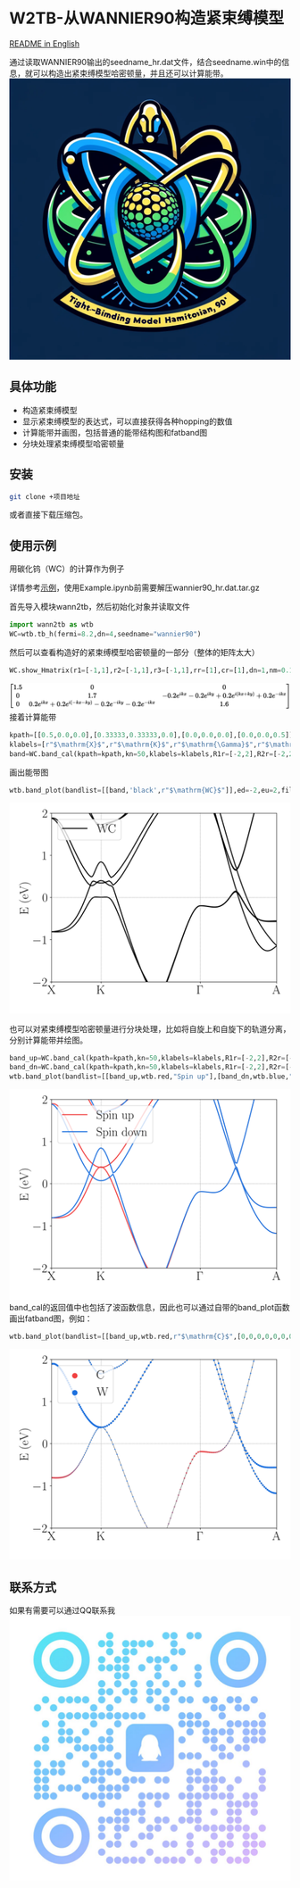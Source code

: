 # W2TB-从WANNIER90构造紧束缚模型
[README in English](README.md)

通过读取WANNIER90输出的seedname_hr.dat文件，结合seedname.win中的信息，就可以构造出紧束缚模型哈密顿量，并且还可以计算能带。
![AI generated](logo.png)
## 具体功能
- 构造紧束缚模型
- 显示紧束缚模型的表达式，可以直接获得各种hopping的数值
- 计算能带并画图，包括普通的能带结构图和fatband图
- 分块处理紧束缚模型哈密顿量

## 安装

```bash
git clone +项目地址
```
或者直接下载压缩包。

## 使用示例
用碳化钨（WC）的计算作为例子

详情参考[示例](Example.ipynb)，使用Example.ipynb前需要解压wannier90_hr.dat.tar.gz

首先导入模块wann2tb，然后初始化对象并读取文件
```python
import wann2tb as wtb
WC=wtb.tb_h(fermi=8.2,dn=4,seedname="wannier90")
```
然后可以查看构造好的紧束缚模型哈密顿量的一部分（整体的矩阵太大）
```python
WC.show_Hmatrix(r1=[-1,1],r2=[-1,1],r3=[-1,1],rr=[1],cr=[1],dn=1,nm=0.15)
```
![Alt text](image.png)
接着计算能带
```python
kpath=[[0.5,0.0,0.0],[0.33333,0.33333,0.0],[0.0,0.0,0.0],[0.0,0.0,0.5]]
klabels=[r"$\mathrm{X}$",r"$\mathrm{K}$",r"$\mathrm{\Gamma}$",r"$\mathrm{A}$"]
band=WC.band_cal(kpath=kpath,kn=50,klabels=klabels,R1r=[-2,2],R2r=[-2,2],R3r=[-2,2],rr=[0,1,2,3])
```
画出能带图
```python
wtb.band_plot(bandlist=[[band,'black',r"$\mathrm{WC}$"]],ed=-2,eu=2,filename="wholeband.png")
```
![Alt text](wholeband.png)

也可以对紧束缚模型哈密顿量进行分块处理，比如将自旋上和自旋下的轨道分离，分别计算能带并绘图。
```python
band_up=WC.band_cal(kpath=kpath,kn=50,klabels=klabels,R1r=[-2,2],R2r=[-2,2],R3r=[-2,2],rr=[0,1])
band_dn=WC.band_cal(kpath=kpath,kn=50,klabels=klabels,R1r=[-2,2],R2r=[-2,2],R3r=[-2,2],rr=[2,3])
wtb.band_plot(bandlist=[[band_up,wtb.red,"Spin up"],[band_dn,wtb.blue,"Spin down"]],ed=-2,eu=2,filename="spinband.png")
```
![Alt text](spinband.png)
band_cal的返回值中也包括了波函数信息，因此也可以通过自带的band_plot函数画出fatband图，例如：
```python
wtb.band_plot(bandlist=[[band_up,wtb.red,r"$\mathrm{C}$",[0,0,0,0,0,0,0,0,0,1,1,1]],[band_up,wtb.blue,r"$\mathrm{W}$",[1,1,1,1,1,1,1,1,1,0,0,0]]],ed=-2,eu=2,filename="fatband.png")
```
![Alt text](fatband.png)
## 联系方式
如果有需要可以通过QQ联系我
![Alt text](QR.jpg)